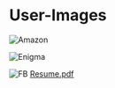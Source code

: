 # User-Images

![Amazon](https://github.com/ShivaShankarGoddumarri/User-Images/assets/96565316/8b34a415-7476-4edc-8aa8-3033d0cd308c)

![Enigma](https://github.com/ShivaShankarGoddumarri/User-Images/assets/96565316/ffbffd9d-f645-430d-89b8-510073f98c97)



![FB](https://github.com/ShivaShankarGoddumarri/User-Images/assets/96565316/1a93241f-7e84-4988-86ea-361356034607)
[Resume.pdf](https://github.com/ShivaShankarGoddumarri/User-Images/files/12745566/Resume.pdf)
